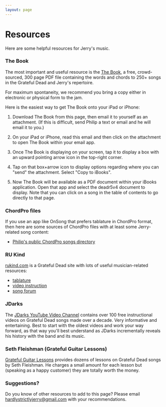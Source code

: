 ```yaml
---
layout: page
---
```


# Resources

Here are some helpful resources for Jerry's music.  

### The Book

The most important and useful resource is the [The Book](deadr5v4.pdf), a free, crowd-sourced, 300 page PDF file containing the words and chords to 250+ songs in the Grateful Dead and Jerry's repertoire. 

For maximum spontaneity, we recommend you bring a copy either in electronic or physical form to the jam.

Here is the easiest way to get The Book onto your iPad or iPhone:

  1. Download The Book from this page, then email it to yourself as an attachment. (If this is difficult, send Philip a text or email and he will email it to you.)
  
  2. On your iPad or iPhone, read this email and then click on the attachment to open The Book within your email app.
  
  3. Once The Book is displaying on your screen, tap it to display a box with an upward pointing arrow icon in the top-right corner. 
  
  4. Tap on that box+arrow icon to display options regarding where you can "send" the attachment. Select "Copy to iBooks".  
  
  5. Now The Book will be available as a PDF document within your iBooks application. Open that app and select the deadr5v4 document to display. Note that you can click on a song in the table of contents to go directly to that page. 
 
### ChordPro files

If you use an app like OnSong that prefers tablature in ChordPro format, then here are some sources of ChordPro files with at least some Jerry-related song content:

  * [Philip's public ChordPro songs directory](https://www.dropbox.com/sh/97m0w1rcov4rmy5/AADw0Mjs4yIEiTI1sFLgI5Jqa?dl=0)

### RU Kind

[rukind.com](http://rukind.com/) is a Grateful Dead site with lots of useful musician-related resources: 

  * [tablature](http://rukind.com/html/music/gdtunes/menus/titlemenu.html)
  * [video instruction](http://rukind.com/bickslicks/)
  * [song forum](http://rukind.com/forum/viewforum.php?f=383)

### JDarks

The [JDarks YouTube Video Channel](https://www.youtube.com/user/JDarks/videos) contains over 100 free instructional videos on Grateful Dead songs made over a decade. Very informative and entertaining.  Best to start with the oldest videos and work your way forward, as that way you'll best understand as JDarks incrementally reveals his history with the band and its music.  


### Seth Fleishman (Grateful Guitar Lessons)

[Grateful Guitar Lessons](http://www.gratefulguitarlessons.com/) provides dozens of lessons on Grateful Dead songs by Seth Fleishman. He charges a small amount for each lesson but (speaking as a happy customer) they are totally worth the money.

### Suggestions?

Do you know of other resources to add to this page? Please email <a href="mailto:hardlystrictlyjerry@gmail.com">hardlystrictlyjerry@gmail.com</a> with your recommendations.

